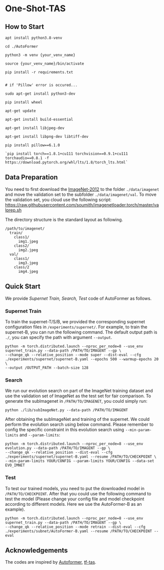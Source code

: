 # One-Shot-TAS 

## How to Start

```
apt install python3.8-venv

cd ./AutoFormer

python3 -m venv {your_venv_name}

source {your_venv_name}/bin/activate

pip install -r requirements.txt


# if 'Pillow' error is occured...

sudo apt-get install python3-dev

pip install wheel

apt-get update

apt-get install build-essential

apt-get install libjpeg-dev

apt-get install libpng-dev libtiff-dev

pip install pillow==6.1.0

`pip install torch==1.8.1+cu111 torchvision==0.9.1+cu111 torchaudio==0.8.1 -f https://download.pytorch.org/whl/lts/1.8/torch_lts.html`

```


## Data Preparation 
You need to first download the [ImageNet-2012](http://www.image-net.org/) to the folder `./data/imagenet` and move the validation set to the subfolder `./data/imagenet/val`. To move the validation set, you cloud use the following script: <https://raw.githubusercontent.com/soumith/imagenetloader.torch/master/valprep.sh>

The directory structure is the standard layout as following.
```
/path/to/imagenet/
  train/
    class1/
      img1.jpeg
    class2/
      img2.jpeg
  val/
    class1/
      img3.jpeg
    class/2
      img4.jpeg
```

## Quick Start
We provide *Supernet Train, Search, Test* code of AutoFormer as follows.

### Supernet Train 

To train the supernet-T/S/B, we provided the corresponding supernet configuration files in `/experiments/supernet/`. For example, to train the supernet-B, you can run the following command. The default output path is `./`, you can specify the path with argument `--output`.

```buildoutcfg
python -m torch.distributed.launch --nproc_per_node=8 --use_env supernet_train.py --data-path /PATH/TO/IMAGENT --gp \
--change_qk --relative_position --mode super --dist-eval --cfg ./experiments/supernet/supernet-B.yaml --epochs 500 --warmup-epochs 20 \
--output /OUTPUT_PATH --batch-size 128
```

### Search
We run our evolution search on part of the ImageNet training dataset and use the validation set of ImageNet as the test set for fair comparison. To generate the subImagenet in `/PATH/TO/IMAGENET`, you could simply run:
```buildoutcfg
python ./lib/subImageNet.py --data-path /PATH/TO/IMAGENT
```
 

After obtaining the subImageNet and training of the supernet. We could perform the evolution search using below command. Please remember to config the specific constraint in this evolution search using `--min-param-limits` and `--param-limits`: 
```buildoutcfg
python -m torch.distributed.launch --nproc_per_node=8 --use_env evolution.py --data-path /PATH/TO/IMAGENT --gp \
--change_qk --relative_position --dist-eval --cfg ./experiments/supernet/supernet-B.yaml --resume /PATH/TO/CHECKPOINT \
--min-param-limits YOUR/CONFIG --param-limits YOUR/CONFIG --data-set EVO_IMNET
```

### Test
To test our trained models, you need to put the downloaded model in `/PATH/TO/CHECKPOINT`. After that you could use the following command to test the model (Please change your config file and model checkpoint according to different models. Here we use the AutoFormer-B as an example).
```buildoutcfg
python -m torch.distributed.launch --nproc_per_node=8 --use_env supernet_train.py --data-path /PATH/TO/IMAGENT --gp \
--change_qk --relative_position --mode retrain --dist-eval --cfg ./experiments/subnet/AutoFormer-B.yaml --resume /PATH/TO/CHECKPOINT --eval 
```

## Acknowledgements

The codes are inspired by [Autoformer](https://github.com/microsoft/Cream/tree/main/AutoFormer), [tf-tas](https://github.com/decemberzhou/TF_TAS).

